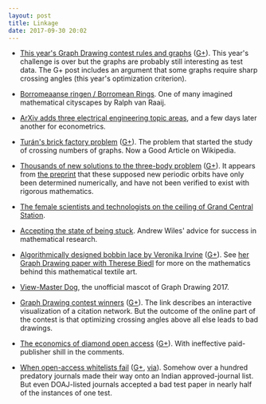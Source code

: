 ```yaml
---
layout: post
title: Linkage
date: 2017-09-30 20:02
---
```

* [This year's Graph Drawing contest rules and graphs](http://www.graphdrawing.de/contest2017/challenge.html) ([G+](https://web.archive.org/web/20190217072951/https://plus.google.com/100003628603413742554/posts/5y2icm5XQLx)). This year's challenge is over but the graphs are probably still interesting as test data. The G+ post includes an argument that some graphs require sharp crossing angles (this year's optimization criterion).

* [Borromeaanse ringen / Borromean Rings](http://ralphvanraaij.blogspot.nl/2017/04/borromeaanse-ringen-borromean-rings.html). One of many imagined mathematical cityscapes by Ralph van Raaij.

* [ArXiv adds three electrical engineering topic areas](https://arxiv.org/help/eess/announcement), and a few days later another for econometrics.

* [Turán's brick factory problem](https://en.wikipedia.org/wiki/Tur%C3%A1n%27s_brick_factory_problem) ([G+](https://web.archive.org/web/20190217072820/https://plus.google.com/100003628603413742554/posts/Y7H4Yc53h1f)). The problem that started the study of crossing numbers of graphs. Now a Good Article on Wikipedia.

* [Thousands of new solutions to the three-body problem](https://www.newscientist.com/article/2148074-infamous-three-body-problem-has-over-a-thousand-new-solutions/) ([G+](https://web.archive.org/web/20190217072738/https://plus.google.com/100003628603413742554/posts/EjcB8P75NtP)). It appears from [the preprint](https://arxiv.org/abs/1709.04775) that these supposed new periodic orbits have only been determined numerically, and have not been verified to exist with rigorous mathematics.

* [The female scientists and technologists on the ceiling of Grand Central Station](https://www.forbes.com/sites/hilarybrueck/2017/09/20/grand-central-ceiling-women-in-science-and-stem-ge-millie-dresselhaus/).

* [Accepting the state of being stuck](https://mathwithbaddrawings.com/2017/09/20/the-state-of-being-stuck/). Andrew Wiles' advice for success in mathematical research.

* [Algorithmically designed bobbin lace by Veronika Irvine](https://tesselace.com/gallery/) ([G+](https://web.archive.org/web/20190217072440/https://plus.google.com/100003628603413742554/posts/RZRdKFaafPv)). See [her Graph Drawing paper with Therese Biedl](http://arxiv.org/abs/1708.09778) for more on the mathematics behind this mathematical textile art.

* [View-Master Dog](http://www.ics.uci.edu/~eppstein/pix/vmdog/index.html), the unofficial mascot of Graph Drawing 2017.

* [Graph Drawing contest winners](https://web.archive.org/web/20190217072355/https://plus.google.com/100372006947364662364/posts/5VV3yrD4SBb) ([G+](https://web.archive.org/web/20190217072335/https://plus.google.com/100003628603413742554/posts/ZfiGvFKkuhZ)). The link describes an interactive visualization of a citation network. But the outcome of the online part of the contest is that optimizing crossing angles above all else leads to bad drawings.

* [The economics of diamond open access](https://blogs.harvard.edu/pamphlet/2012/03/06/an-efficient-journal/) ([G+](https://web.archive.org/web/20190217072223/https://plus.google.com/100003628603413742554/posts/QVax5u2km26)). With ineffective paid-publisher shill in the comments.

* [When open-access whitelists fail](http://www.thehindu.com/sci-tech/science/ugcs-approved-journal-list-has-111-more-predatory-journals/article19677830.ece) ([G+](https://web.archive.org/web/20190217072057/https://plus.google.com/100003628603413742554/posts/LivfL6iELXo), [via](http://retractionwatch.com/2017/09/23/weekend-reads-sexual-harassment-scientific-misconduct-says-one-society-favorite-plagiarism-excuses/)). Somehow over a hundred predatory journals made their way onto an Indian approved-journal list. But even DOAJ-listed journals accepted a bad test paper in nearly half of the instances of one test.